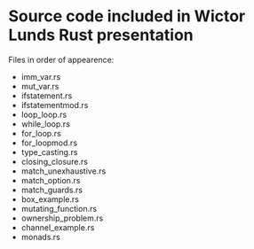 
# Source code included in Wictor Lunds Rust presentation

Files in order of appearence:

- imm_var.rs
- mut_var.rs
- ifstatement.rs
- ifstatementmod.rs
- loop_loop.rs
- while_loop.rs
- for_loop.rs
- for_loopmod.rs
- type_casting.rs
- closing_closure.rs
- match_unexhaustive.rs
- match_option.rs
- match_guards.rs
- box_example.rs
- mutating_function.rs
- ownership_problem.rs
- channel_example.rs
- monads.rs

